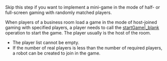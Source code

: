 <div class="mk-hint">

Skip this step if you want to implement a mini-game in the mode of half- or full-screen gaming with randomly matched players.

</div>

When players of a business room load a game in the mode of host-joined gaming with specified players, a player needs to call the [startGame\|_blank](@startGame) operation to start the game. The player usually is the host of the room.

<div class="mk-warning">

- The player list cannot be empty.
- If the number of real players is less than the number of required players, a robot can be created to join in the game.

</div>



